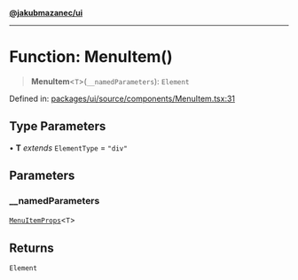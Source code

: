 [**@jakubmazanec/ui**](../README.md)

---

# Function: MenuItem()

> **MenuItem**\<`T`\>(`__namedParameters`): `Element`

Defined in:
[packages/ui/source/components/MenuItem.tsx:31](https://github.com/jakubmazanec/tools/blob/412167e80a7675933e43d5220a19d05130301e2d/packages/ui/source/components/MenuItem.tsx#L31)

## Type Parameters

• **T** _extends_ `ElementType` = `"div"`

## Parameters

### \_\_namedParameters

[`MenuItemProps`](../type-aliases/MenuItemProps.md)\<`T`\>

## Returns

`Element`
